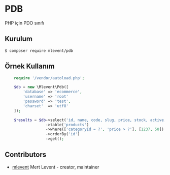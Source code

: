 # PDB

PHP için PDO sınıfı

## Kurulum

```
$ composer require mlevent/pdb
```

## Örnek Kullanım

```php
    require '/vendor/autoload.php';

    $db = new \Mlevent\Pdb([
        'database' => 'ecommerce',
        'username' => 'root'
        'password' => 'test',
        'charset'  => 'utf8'
    ]);

    $results = $db->select('id, name, code, slug, price, stock, active, created')
                  ->table('products')
                  ->where(['categoryId = ?', 'price > ?'], [1237, 50])
                  ->orderBy('id')
                  ->get();
```

## Contributors

-   [mlevent](https://github.com/mlevent) Mert Levent - creator, maintainer
